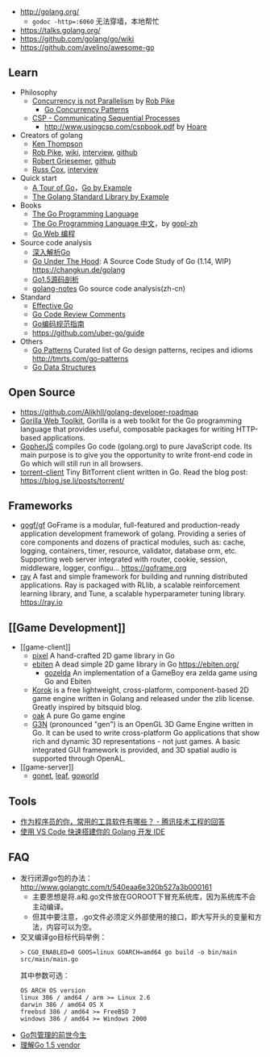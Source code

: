 - http://golang.org/
  - `godoc -http=:6060` 无法穿墙，本地帮忙
- https://talks.golang.org/
- https://github.com/golang/go/wiki
- https://github.com/avelino/awesome-go



## Learn
- Philosophy
  - [Concurrency is not Parallelism](https://blog.golang.org/concurrency-is-not-parallelism) by [Rob Pike](golang/#creators)
    - [Go Concurrency Patterns](https://talks.golang.org/2012/concurrency.slide) 
  - [CSP - Communicating Sequential Processes](https://en.wikipedia.org/wiki/Communicating_sequential_processes)  
    - http://www.usingcsp.com/cspbook.pdf by [Hoare](http://c2.com/cgi/wiki?CarHoare)
- Creators of golang
  - [Ken Thompson](https://en.wikipedia.org/wiki/Ken_Thompson)
  - [Rob Pike](http://herpolhode.com/rob/), [wiki](https://en.wikipedia.org/wiki/Rob_Pike), [interview](https://usesthis.com/interviews/rob.pike/), [github](https://github.com/robpike)
  - [Robert Griesemer](https://en.wikipedia.org/wiki/Robert_Griesemer), [github](https://github.com/griesemer)  
  - [Russ Cox](http://swtch.com/~rsc/), [interview](http://www.pl-enthusiast.net/2015/03/25/interview-with-gos-russ-cox-and-sameer-ajmani/)
- Quick start
  - [A Tour of Go](https://tour.golang.org/)，[Go by Example](https://gobyexample.com/) 
  - [The Golang Standard Library by Example](https://github.com/polaris1119/The-Golang-Standard-Library-by-Example)
- Books
  - [The Go Programming Language](https://github.com/miguellgt/books/blob/master/go/The.Go.Programming.Language.pdf) 
  - [The Go Programming Language 中文](https://docs.hacknode.org/gopl-zh/)，by [gopl-zh](https://github.com/golang-china/gopl-zh)
  - [Go Web 编程](https://github.com/astaxie/build-web-application-with-golang)
- Source code analysis
  - [深入解析Go](https://github.com/tiancaiamao/go-internals)
  - [Go Under The Hood](https://github.com/changkun/go-under-the-hood): A Source Code Study of Go (1.14, WIP) https://changkun.de/golang
  - [Go1.5源码剖析](https://github.com/qyuhen/book)
  - [golang-notes](https://github.com/cch123/golang-notes) Go source code analysis(zh-cn)
- Standard
  - [Effective Go](https://golang.org/doc/effective_go.html)
  - [Go Code Review Comments](https://github.com/golang/go/wiki/CodeReviewComments)
  - [Go编码规范指南](https://gocn.io/article/1)
  - https://github.com/uber-go/guide
- Others
  - [Go Patterns](https://github.com/tmrts/go-patterns) Curated list of Go design patterns, recipes and idioms http://tmrts.com/go-patterns
  - [Go Data Structures](https://research.swtch.com/godata)



## Open Source
- https://github.com/Alikhll/golang-developer-roadmap
- [Gorilla Web Toolkit](https://github.com/gorilla), Gorilla is a web toolkit for the Go programming language that provides useful, composable packages for writing HTTP-based applications.
- [GopherJS](https://github.com/gopherjs/gopherjs) compiles Go code (golang.org) to pure JavaScript code. Its main purpose is to give you the opportunity to write front-end code in Go which will still run in all browsers.
- [torrent-client](https://github.com/veggiedefender/torrent-client) Tiny BitTorrent client written in Go. Read the blog post: https://blog.jse.li/posts/torrent/



## Frameworks
- [gogf/gf](https://github.com/gogf/gf) GoFrame is a modular, full-featured and production-ready application development framework of golang. Providing a series of core components and dozens of practical modules, such as: cache, logging, containers, timer, resource, validator, database orm, etc. Supporting web server integrated with router, cookie, session, middleware, logger, configu… https://goframe.org
- [ray](https://github.com/ray-project/ray) A fast and simple framework for building and running distributed applications. Ray is packaged with RLlib, a scalable reinforcement learning library, and Tune, a scalable hyperparameter tuning library. https://ray.io



## [[Game Development]]
- [[game-client]]
  - [pixel](https://github.com/faiface/pixel) A hand-crafted 2D game library in Go
  - [ebiten](https://github.com/hajimehoshi/ebiten) A dead simple 2D game library in Go https://ebiten.org/
    - [gozelda](https://github.com/ArnaudCalmettes/gozelda) An implementation of a GameBoy era zelda game using Go and Ebiten
  - [Korok](https://github.com/KorokEngine/Korok) is a free lightweight, cross-platform, component-based 2D game engine written in Golang and released under the zlib license. Greatly inspired by bitsquid blog.
  - [oak](https://github.com/oakmound/oak) A pure Go game engine
  - [G3N](https://github.com/g3n/engine) (pronounced "gen") is an OpenGL 3D Game Engine written in Go. It can be used to write cross-platform Go applications that show rich and dynamic 3D representations - not just games. A basic integrated GUI framework is provided, and 3D spatial audio is supported through OpenAL.
- [[game-server]]
  - [gonet](http://gonet2.github.io/), [leaf](https://github.com/name5566/leaf), [goworld](https://github.com/xiaonanln/goworld)



## Tools
- [作为程序员的你，常用的工具软件有哪些？ - 腾讯技术工程的回答](https://www.zhihu.com/question/22867411/answer/911161400)
- [使用 VS Code 快速搭建你的 Golang 开发 IDE](https://toozhao.com/2017/08/23/vscode-golang/)



## FAQ
- 发行闭源go包的办法：http://www.golangtc.com/t/540eaa6e320b527a3b000161 
  - 主要思想是将.a和.go文件放在GOROOT下冒充系统库，因为系统库不会主动编译。
  - 但其中要注意，.go文件必须定义外部使用的接口，即大写开头的变量和方法，内容可以为空。
- 交叉编译go目标代码举例：
    ```
    > CGO_ENABLED=0 GOOS=linux GOARCH=amd64 go build -o bin/main src/main/main.go
    ```
    其中参数可选：
    ```
    OS ARCH OS version
    linux 386 / amd64 / arm >= Linux 2.6
    darwin 386 / amd64 OS X
    freebsd 386 / amd64 >= FreeBSD 7
    windows 386 / amd64 >= Windows 2000
    ```
- [Go包管理的前世今生](http://www.infoq.com/cn/articles/history-go-package-management)
- [理解Go 1.5 vendor](http://tonybai.com/2015/07/31/understand-go15-vendor/)
